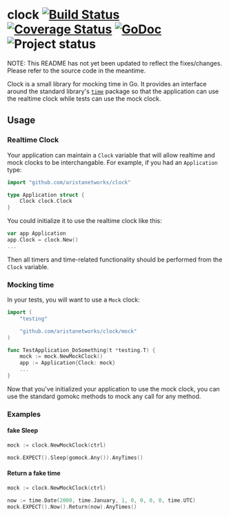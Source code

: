 clock [![Build Status](https://drone.io/github.com/aristanetworks/clock/status.png)](https://drone.io/github.com/aristanetworks/clock/latest) [![Coverage Status](https://coveralls.io/repos/aristanetworks/clock/badge.png?branch=master)](https://coveralls.io/r/aristanetworks/clock?branch=master) [![GoDoc](https://godoc.org/github.com/aristanetworks/clock?status.png)](https://godoc.org/github.com/aristanetworks/clock) ![Project status](http://img.shields.io/status/experimental.png?color=red)
=====
NOTE:  This README has not yet been updated to reflect the fixes/changes.  Please refer to the source code in the meantime.

Clock is a small library for mocking time in Go. It provides an interface
around the standard library's [`time`][time] package so that the application
can use the realtime clock while tests can use the mock clock.

[time]: http://golang.org/pkg/time/


## Usage

### Realtime Clock

Your application can maintain a `Clock` variable that will allow realtime and
mock clocks to be interchangable. For example, if you had an `Application` type:

```go
import "github.com/aristanetworks/clock"

type Application struct {
	Clock clock.Clock
}
```

You could initialize it to use the realtime clock like this:

```go
var app Application
app.Clock = clock.New()
...
```

Then all timers and time-related functionality should be performed from the
`Clock` variable.


### Mocking time

In your tests, you will want to use a `Mock` clock:

```go
import (
	"testing"

	"github.com/aristanetworks/clock/mock"
)

func TestApplication_DoSomething(t *testing.T) {
	mock := mock.NewMockClock()
	app := Application{Clock: mock}
	...
}
```

Now that you've initialized your application to use the mock clock, you can
use the standard gomokc methods to mock any call for any method.


### Examples

#### fake Sleep

```go
mock := clock.NewMockClock(ctrl)

mock.EXPECT().Sleep(gomock.Any()).AnyTimes()
```

#### Return a fake time

```go
mock := clock.NewMockClock(ctrl)

now := time.Date(2000, time.January, 1, 0, 0, 0, 0, time.UTC)
mock.EXPECT().Now().Return(now).AnyTimes()
```
